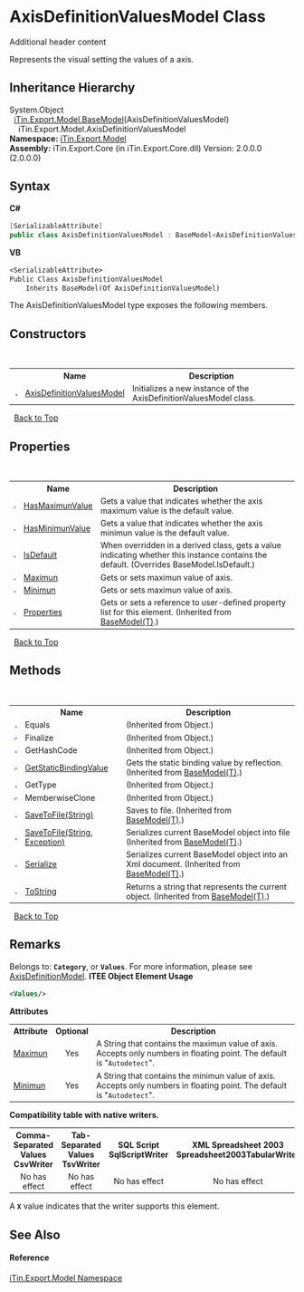 # AxisDefinitionValuesModel Class
Additional header content 

Represents the visual setting the values of a axis.


## Inheritance Hierarchy
System.Object<br />&nbsp;&nbsp;<a href="T_iTin_Export_Model_BaseModel_1">iTin.Export.Model.BaseModel</a>(AxisDefinitionValuesModel)<br />&nbsp;&nbsp;&nbsp;&nbsp;iTin.Export.Model.AxisDefinitionValuesModel<br />
**Namespace:**&nbsp;<a href="N_iTin_Export_Model">iTin.Export.Model</a><br />**Assembly:**&nbsp;iTin.Export.Core (in iTin.Export.Core.dll) Version: 2.0.0.0 (2.0.0.0)

## Syntax

**C#**<br />
``` C#
[SerializableAttribute]
public class AxisDefinitionValuesModel : BaseModel<AxisDefinitionValuesModel>
```

**VB**<br />
``` VB
<SerializableAttribute>
Public Class AxisDefinitionValuesModel
	Inherits BaseModel(Of AxisDefinitionValuesModel)
```

The AxisDefinitionValuesModel type exposes the following members.


## Constructors
&nbsp;<table><tr><th></th><th>Name</th><th>Description</th></tr><tr><td>![Public method](media/pubmethod.gif "Public method")</td><td><a href="M_iTin_Export_Model_AxisDefinitionValuesModel__ctor">AxisDefinitionValuesModel</a></td><td>
Initializes a new instance of the AxisDefinitionValuesModel class.</td></tr></table>&nbsp;
<a href="#axisdefinitionvaluesmodel-class">Back to Top</a>

## Properties
&nbsp;<table><tr><th></th><th>Name</th><th>Description</th></tr><tr><td>![Public property](media/pubproperty.gif "Public property")</td><td><a href="P_iTin_Export_Model_AxisDefinitionValuesModel_HasMaximunValue">HasMaximunValue</a></td><td>
Gets a value that indicates whether the axis maximum value is the default value.</td></tr><tr><td>![Public property](media/pubproperty.gif "Public property")</td><td><a href="P_iTin_Export_Model_AxisDefinitionValuesModel_HasMinimunValue">HasMinimunValue</a></td><td>
Gets a value that indicates whether the axis minimun value is the default value.</td></tr><tr><td>![Public property](media/pubproperty.gif "Public property")</td><td><a href="P_iTin_Export_Model_AxisDefinitionValuesModel_IsDefault">IsDefault</a></td><td>
When overridden in a derived class, gets a value indicating whether this instance contains the default.
 (Overrides BaseModel.IsDefault.)</td></tr><tr><td>![Public property](media/pubproperty.gif "Public property")</td><td><a href="P_iTin_Export_Model_AxisDefinitionValuesModel_Maximun">Maximun</a></td><td>
Gets or sets maximun value of axis.</td></tr><tr><td>![Public property](media/pubproperty.gif "Public property")</td><td><a href="P_iTin_Export_Model_AxisDefinitionValuesModel_Minimun">Minimun</a></td><td>
Gets or sets maximun value of axis.</td></tr><tr><td>![Public property](media/pubproperty.gif "Public property")</td><td><a href="P_iTin_Export_Model_BaseModel_1_Properties">Properties</a></td><td>
Gets or sets a reference to user-defined property list for this element.
 (Inherited from <a href="T_iTin_Export_Model_BaseModel_1">BaseModel(T)</a>.)</td></tr></table>&nbsp;
<a href="#axisdefinitionvaluesmodel-class">Back to Top</a>

## Methods
&nbsp;<table><tr><th></th><th>Name</th><th>Description</th></tr><tr><td>![Public method](media/pubmethod.gif "Public method")</td><td>Equals</td><td> (Inherited from Object.)</td></tr><tr><td>![Protected method](media/protmethod.gif "Protected method")</td><td>Finalize</td><td> (Inherited from Object.)</td></tr><tr><td>![Public method](media/pubmethod.gif "Public method")</td><td>GetHashCode</td><td> (Inherited from Object.)</td></tr><tr><td>![Protected method](media/protmethod.gif "Protected method")</td><td><a href="M_iTin_Export_Model_BaseModel_1_GetStaticBindingValue">GetStaticBindingValue</a></td><td>
Gets the static binding value by reflection.
 (Inherited from <a href="T_iTin_Export_Model_BaseModel_1">BaseModel(T)</a>.)</td></tr><tr><td>![Public method](media/pubmethod.gif "Public method")</td><td>GetType</td><td> (Inherited from Object.)</td></tr><tr><td>![Protected method](media/protmethod.gif "Protected method")</td><td>MemberwiseClone</td><td> (Inherited from Object.)</td></tr><tr><td>![Public method](media/pubmethod.gif "Public method")</td><td><a href="M_iTin_Export_Model_BaseModel_1_SaveToFile">SaveToFile(String)</a></td><td>
Saves to file.
 (Inherited from <a href="T_iTin_Export_Model_BaseModel_1">BaseModel(T)</a>.)</td></tr><tr><td>![Public method](media/pubmethod.gif "Public method")</td><td><a href="M_iTin_Export_Model_BaseModel_1_SaveToFile_1">SaveToFile(String, Exception)</a></td><td>
Serializes current BaseModel object into file
 (Inherited from <a href="T_iTin_Export_Model_BaseModel_1">BaseModel(T)</a>.)</td></tr><tr><td>![Public method](media/pubmethod.gif "Public method")</td><td><a href="M_iTin_Export_Model_BaseModel_1_Serialize">Serialize</a></td><td>
Serializes current BaseModel object into an Xml document.
 (Inherited from <a href="T_iTin_Export_Model_BaseModel_1">BaseModel(T)</a>.)</td></tr><tr><td>![Public method](media/pubmethod.gif "Public method")</td><td><a href="M_iTin_Export_Model_BaseModel_1_ToString">ToString</a></td><td>
Returns a string that represents the current object.
 (Inherited from <a href="T_iTin_Export_Model_BaseModel_1">BaseModel(T)</a>.)</td></tr></table>&nbsp;
<a href="#axisdefinitionvaluesmodel-class">Back to Top</a>

## Remarks

Belongs to: <strong>`Category`</strong>, or <strong>`Values`</strong>. For more information, please see <a href="T_iTin_Export_Model_AxisDefinitionModel">AxisDefinitionModel</a>. 
**ITEE Object Element Usage**<br />
``` XML
<Values/>
```


<strong>Attributes</strong><table><tr><th>Attribute</th><th>Optional</th><th>Description</th></tr><tr><td><a href="P_iTin_Export_Model_AxisDefinitionValuesModel_Maximun">Maximun</a></td><td align="center">Yes</td><td>A String that contains the maximun value of axis. Accepts only numbers in floating point. The default is "`Autodetect`".</td></tr><tr><td><a href="P_iTin_Export_Model_AxisDefinitionValuesModel_Minimun">Minimun</a></td><td align="center">Yes</td><td>A String that contains the minimun value of axis. Accepts only numbers in floating point. The default is "`Autodetect`".</td></tr></table><strong>Compatibility table with native writers.</strong><table><tr><th>Comma-Separated Values<br />CsvWriter</th><th>Tab-Separated Values<br />TsvWriter</th><th>SQL Script<br />SqlScriptWriter</th><th>XML Spreadsheet 2003<br />Spreadsheet2003TabularWriter</th></tr><tr><td align="center">No has effect</td><td align="center">No has effect</td><td align="center">No has effect</td><td align="center">No has effect</td></tr></table> A <strong>`X`</strong> value indicates that the writer supports this element.


## See Also


#### Reference
<a href="N_iTin_Export_Model">iTin.Export.Model Namespace</a><br />
